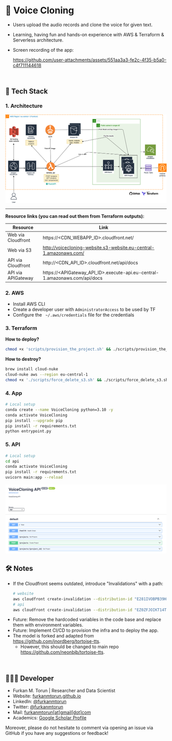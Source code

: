 # 🤖 Voice Cloning
- Users upload the audio records and clone the voice for given text.
- Learning, having fun and hands-on experience with AWS & Terraform & Serverless architecture.
- Screen recording of the app:

  https://github.com/user-attachments/assets/551aa3a3-fe2c-4f35-b5a0-c4f711144618

<br>

## 🚀 Tech Stack

### 1. Architecture

![Architecture.png](./assets/architecture.png)

---

**Resource links (you can read out them from Terraform outputs):**

| Resource | Link |
|---|---|
| Web via Cloudfront | https://<CDN_WEBAPP_ID>.cloudfront.net/ |
| Web via S3 | http://voicecloning-website.s3-website.eu-central-1.amazonaws.com/ |
| API via Cloudfront | http://<CDN_API_ID>.cloudfront.net/api/docs |
| API via APIGateway | https://<APIGateway_API_ID>.execute-api.eu-central-1.amazonaws.com/api/docs |

### 2. AWS

- Install AWS CLI
- Create a developer user with `AdministratorAccess` to be used by TF
- Configure the ` ~/.aws/credentials` file for the credentials

### 3. Terraform

**How to deploy?**
```bash
chmod +x 'scripts/provision_the_project.sh' && ./scripts/provision_the_project.sh
```

**How to destroy?**
```bash
brew install cloud-nuke
cloud-nuke aws --region eu-central-1
chmod +x './scripts/force_delete_s3.sh' && ./scripts/force_delete_s3.sh
```

### 4. App

```bash
# Local setup
conda create --name VoiceCloning python=3.10 -y
conda activate VoiceCloning
pip install --upgrade pip
pip install -r requirements.txt
python entrypoint.py
```

### 5. API
```bash
# Local setup
cd api
conda activate VoiceCloning
pip install -r requirements.txt
uvicorn main:app --reload
```

![API by FastAPI](./assets/api.png)

## 🛠️ Notes
- If the Cloudfront seems outdated, introduce "Invalidations" with a path:
  ```bash
  # website
  aws cloudfront create-invalidation --distribution-id "E281IVOBPB39H5" --paths "/*"
  # api
  aws cloudfront create-invalidation --distribution-id "EZ0ZFJOIKT14T" --paths "/*"
  ```
- Future: Remove the hardcoded variables in the code base and replace them with environment variables.
- Future: Implement CI/CD to provision the infra and to deploy the app.
- The model is forked and adapted from https://github.com/jnordberg/tortoise-tts.
  * However, this should be changed to main repo https://github.com/neonbjb/tortoise-tts.

<br>

## 👨🏻‍💻 Developer
- Furkan M. Torun | Researcher and Data Scientist
- Website: [furkanmtorun.github.io](https://furkanmtorun.github.io)
- LinkedIn: [@furkanmtorun](https://www.linkedin.com/in/furkanmtorun)
- Twitter: [@furkanmtorun](https://www.twitter.com/furkanmtorun)
- Mail: [furkanmtorun[at]gmail[dot]com](mailto:furkanmtorun@gmail.com) 
- Academics: [Google Scholar Profile](https://scholar.google.com/citations?user=d5ZyOZ4AAAAJ) 

Moreover, please do not hesitate to comment via opening an issue via GitHub if you have any suggestions or feedback!
